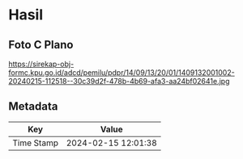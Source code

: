 # Hasil

## Foto C Plano

https://sirekap-obj-formc.kpu.go.id/adcd/pemilu/pdpr/14/09/13/20/01/1409132001002-20240215-112518--30c39d2f-478b-4b69-afa3-aa24bf02641e.jpg


## Metadata

| Key        | Value               |
| ---------- | ------------------- |
| Time Stamp | 2024-02-15 12:01:38 |



